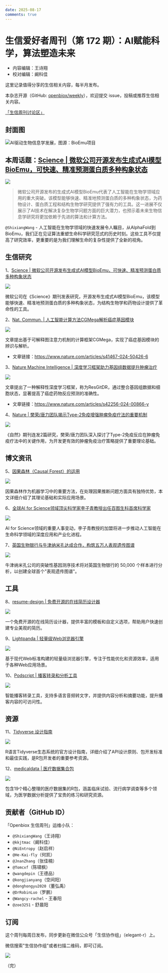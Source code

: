 ```yaml
---
date: 2025-08-17
comments: true
---
```


# 生信爱好者周刊（第 172 期）：AI赋能科学，算法塑造未来

- 内容编辑：王诗翔
- 校对编辑：阚科佳

这里记录值得分享的生信相关内容，每半月发布。

本杂志开源（GitHub: [openbiox/weekly](https://github.com/openbiox/weekly "openbiox/weekly")），欢迎提交 issue，投稿或推荐生信相关内容。

[「生信周刊讨论区」](https://github.com/openbiox/weekly/discussions "「生信周刊讨论区」")

## 封面图

![AI驱动生物信息学发展，图源：BioEmu项目](https://github.com/user-attachments/assets/4f18efc6-5e92-4fb9-a4c1-cac8641216d1)

## 本周话题：[Science | 微软公司开源发布生成式AI模型BioEmu，可快速、精准预测蛋白质多种构象状态](https://mp.weixin.qq.com/s/4kpwRoMqNkOmhavThpK5-g)

![](https://github.com/user-attachments/assets/4f18efc6-5e92-4fb9-a4c1-cac8641216d1)

>微软公司开源发布的生成式AI模型BioEmu代表了人工智能在生物学领域应用的重大突破。该模型能够快速、精准地预测蛋白质的多种构象状态，为药物设计、蛋白质工程和结构生物学研究提供了强有力的工具。这一进展不仅展示了AI技术在解决复杂生物学问题方面的巨大潜力，也预示着未来生物信息学研究将更加依赖于先进的算法和计算方法。

`@ShixiangWang` - 人工智能在生物学领域的快速发展令人瞩目，从AlphaFold到BioEmu，我们正在见证算法重塑生命科学研究范式的历史时刻。这些工具不仅提高了研究效率，更重要的是为我们理解生命的复杂性提供了全新的视角。

## 生信研究

1、[Science | 微软公司开源发布生成式AI模型BioEmu，可快速、精准预测蛋白质多种构象状态](https://mp.weixin.qq.com/s/4kpwRoMqNkOmhavThpK5-g)

![](https://github.com/user-attachments/assets/4f18efc6-5e92-4fb9-a4c1-cac8641216d1)

微软公司在《Science》期刊发表研究，开源发布生成式AI模型BioEmu，该模型能够快速、精准地预测蛋白质的多种构象状态，为结构生物学和药物设计提供了革命性的工具。

2、[Nat. Commun. | 人工智能计算方法CGMega解析癌症基因模块](https://mp.weixin.qq.com/s/L1jV40K0eT4Dh58je0_-Zw)

![](https://github.com/user-attachments/assets/4f18efc6-5e92-4fb9-a4c1-cac8641216d1)

文章提出基于可解释图注意力机制的计算框架CGMega，实现了癌症基因模块的辨识与解析。

- 文章链接：https://www.nature.com/articles/s41467-024-50426-6

3、[Nature Machine Intelligence | 深度学习框架助力基因组数据提升肿瘤治疗](https://mp.weixin.qq.com/s/y7vcLtkxx92I6dnT15qN-A)

![](https://github.com/user-attachments/assets/07d59930-78a8-4f79-a9f6-3f965d350e38)

文章提出了一种解释性深度学习框架，称为ResGitDR，通过整合基因组数据和细胞状态，显著提高了癌症药物反应预测的准确性。

- 文章链接：https://www.nature.com/articles/s42256-024-00866-y

4、[Nature | 樊荣/唐力团队揭示Type-2免疫增强肿瘤免疫疗法的重要机制](https://mp.weixin.qq.com/s/y1OzuAJRhdt29C33bvAwYg)

![](https://github.com/user-attachments/assets/67d6aaef-3b6a-4eee-a969-a56b7e661369)

《自然》期刊连发2篇研究，樊荣/唐力团队深入探讨了Type-2免疫反应在肿瘤免疫疗法中的关键作用，为开发更有效的肿瘤免疫治疗策略提供了重要理论基础。

## 博文资讯

5、[因果森林（Causal Forest）的运用](https://mp.weixin.qq.com/s/PI_QkxEe4igDH9P3Rf5PiA)

![](https://github.com/user-attachments/assets/07d59930-78a8-4f79-a9f6-3f965d350e38)

因果森林作为机器学习中的重要方法，在处理因果推断问题方面具有独特优势，本文详细介绍了其理论基础和实际应用场景。

6、[全球AI for Science领域顶尖科学家李子青教授出任百图生科首席科学家](https://mp.weixin.qq.com/s/UTMMSdF6l3XdOTL-t_qixg)

![](https://github.com/user-attachments/assets/4f18efc6-5e92-4fb9-a4c1-cac8641216d1)

AI for Science领域的重要人事变动，李子青教授的加盟将进一步推动人工智能在生命科学领域的深度应用和产业化进程。

7、[英国生物银行与牛津纳米孔达成合作，构筑五万人表观遗传图谱](https://mp.weixin.qq.com/s/j1GgGqq8WvdTZrWakj2LQQ)

![](https://github.com/user-attachments/assets/67d6aaef-3b6a-4eee-a969-a56b7e661369)

牛津纳米孔公司的突破性基因测序技术将对英国生物银行的 50,000 个样本进行分析，以创建全球首个"表观遗传图谱"。

## 工具

8、[resume-design | 免费开源的在线简历设计器](https://github.com/Hacker233/resume-design)

![](https://github.com/user-attachments/assets/c4b98ae6-2f48-44fb-b62d-2a5dedae821d)

一个免费开源的在线简历设计器，提供丰富的模板和自定义选项，帮助用户快速创建专业美观的简历。

9、[Lightpanda | 轻量级Web浏览器引擎](https://github.com/lightpanda-io/browser)

![](https://github.com/user-attachments/assets/c3b5333e-4356-4536-a624-fbd506a1cd0f)

基于现代Web标准构建的轻量级浏览器引擎，专注于性能优化和资源效率，适用于各种Web应用场景。

10、[Podscript | 播客转录和分析工具](https://github.com/deepakjois/podscript)

![](https://github.com/user-attachments/assets/ba23bdfb-800b-49c4-bbb3-e6a29dd9eca8)

智能播客转录工具，支持多语言音频转文字，并提供内容分析和摘要功能，提升播客内容的可访问性。

## 资源

11、[Tidyverse 设计指南](https://design.tidyverse.org/)

![](https://github.com/user-attachments/assets/c4b98ae6-2f48-44fb-b62d-2a5dedae821d)

R语言Tidyverse生态系统的官方设计指南，详细介绍了API设计原则、包开发标准和最佳实践，是R包开发者的重要参考资源。

12、[medicaldata | 医疗数据集合包](https://mp.weixin.qq.com/s/08nf47JL-xQuK47N8OnL9g)

![](https://github.com/user-attachments/assets/ba23bdfb-800b-49c4-bbb3-e6a29dd9eca8)

包含19个精心整理的医疗数据集的R包，涵盖临床试验、流行病学调查等多个领域，为医学数据分析提供了宝贵的练习和研究资源。

## 贡献者（GitHub ID）

「Openbiox 生信周刊」运维小队：

- `@ShixiangWang`（王诗翔）
- `@kkjtmac`（阚科佳）
- `@NiEntropy`（赵启祥）
- `@He-Kai-fly`（何凯）
- `@JnanZhang`（张佳楠）
- `@Tomcxf`（陈啸枫）
- `@wangdepin`（王德品）
- `@kongjianyang`（空间阳）
- `@donghongyu2020`（董弘禹）
- `@DrRobinLuo`（罗鹏）
- `@Wangcy-rachel` - 王春阳
- `@zoe3251` - 舒晨阳

## 订阅

这个周刊每周日发布，同步更新在微信公众号「生信协作组」（elegant-r）上。

微信搜索"生信协作组"或者扫描二维码，即可订阅。

![](https://weekly-1301043367.cos.ap-shanghai.myqcloud.com/20250413112010173.png)

（完）